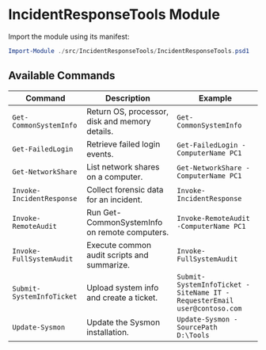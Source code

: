 # IncidentResponseTools Module

Import the module using its manifest:

```powershell
Import-Module ./src/IncidentResponseTools/IncidentResponseTools.psd1
```

## Available Commands

| Command | Description | Example |
|---------|-------------|---------|
| `Get-CommonSystemInfo` | Return OS, processor, disk and memory details. | `Get-CommonSystemInfo` |
| `Get-FailedLogin` | Retrieve failed login events. | `Get-FailedLogin -ComputerName PC1` |
| `Get-NetworkShare` | List network shares on a computer. | `Get-NetworkShare -ComputerName PC1` |
| `Invoke-IncidentResponse` | Collect forensic data for an incident. | `Invoke-IncidentResponse` |
| `Invoke-RemoteAudit` | Run Get-CommonSystemInfo on remote computers. | `Invoke-RemoteAudit -ComputerName PC1` |
| `Invoke-FullSystemAudit` | Execute common audit scripts and summarize. | `Invoke-FullSystemAudit` |
| `Submit-SystemInfoTicket` | Upload system info and create a ticket. | `Submit-SystemInfoTicket -SiteName IT -RequesterEmail user@contoso.com` |
| `Update-Sysmon` | Update the Sysmon installation. | `Update-Sysmon -SourcePath D:\Tools` |
